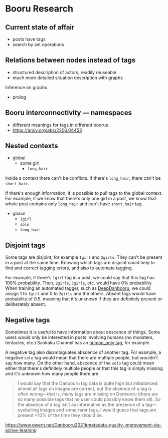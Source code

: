 # Booru Research

## Current state of affair
- posts have tags
- search by set operations

## Relations between nodes instead of tags
- structured description of actors, readily reuseable
- much more detailed situation description with graphs

Inference on graphs
- prolog

## Booru interconnectivity — namespaces
- different meanings for tags in different boorus
- https://arxiv.org/abs/2206.04453


## Nested contexts

- global
  - some girl
    - `long_hair`

Inside a context there can't be conflicts. If there's `long_hair`, there can't be `short_hair`.

If there's enough information, it is possible to pull tags to the global context. For example, if we know that there's only one girl in a post, we know that whole post contains only `long_hair` and can't have `short_hair` tag.

- global
  - `1girl`
  - `solo`
  - `long_hair`


## Disjoint tags

Some tags are disjoint, for example `1girl` and `2girls`. They can't be present in a post at the same time. Knowing which tags are disjoint could help to find and correct tagging errors, and also to automate tagging.

For example, if there's `1girl` tag in a post, we could say that this tag has 100% probability. Then, `2girls`, `3girls`, etc. would have 0% probability. When training an automated tagger, such as [DeepDanbooru](https://github.com/KichangKim/DeepDanbooru), we could assign 1 to `1girl` and 0 to `2girls` and the others. Absent tags would have probability of 0.5, meaning that it's unknown if they are definitely present or deliberately absent.


## Negative tags

Sometimes it is useful to have information about abscence of things. Some users would only be interested in posts involving humans (no monsters, tentacles, etc.) Sankaku Channel has an [human_only tag](https://chan.sankakucomplex.com/?tags=human_only&commit=Search), for example.

A negative tag also disambiguates abscence of another tag. For example, a negative `solo` tag would mean that there are multiple people, but wouldn't say how many. On the other hand, abscence of the `solo` tag could mean either that there's definitely multiple people or that this tag is simply missing and it's unknown how many people there are.

> I would say that the Danbooru tag data is quite high but imbalanced: almost all tags on images are correct, but the absence of a tag is often wrong—that is, many tags are missing on Danbooru (there are so many possible tags that no user could possibly know them all). So the absence of a tag isn’t as informative as the presence of a tag—eyeballing images and some rarer tags, I would guess that tags are present <10% of the time they should be.

https://www.gwern.net/Danbooru2021#metadata-quality-improvement-via-active-learning
